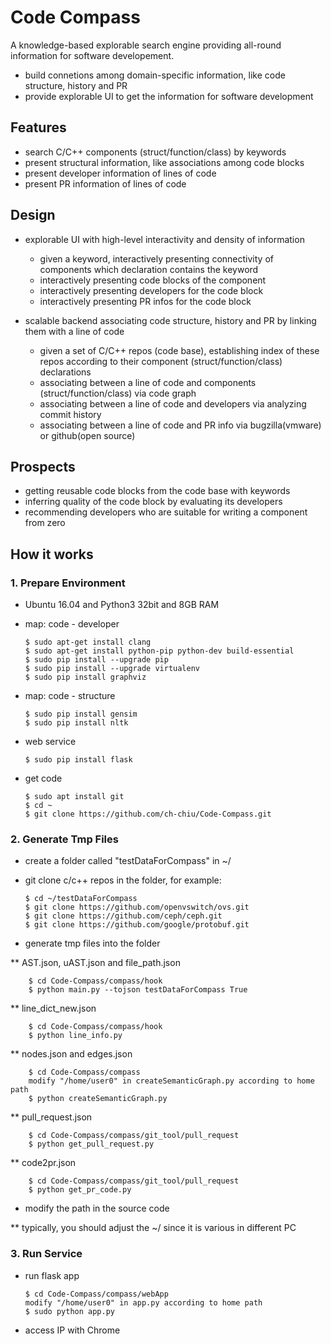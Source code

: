 # Code Compass

A knowledge-based explorable search engine providing all-round information for software developement.

- build connetions among domain-specific information, like code structure, history and PR
- provide explorable UI to get the information for software development

## Features
- search C/C++ components (struct/function/class) by keywords
- present structural information, like associations among code blocks   
- present developer information of lines of code
- present PR information of lines of code

## Design
- explorable UI with high-level interactivity and density of information
    - given a keyword, interactively presenting connectivity of components which declaration contains the keyword
    - interactively presenting code blocks of the component
    - interactively presenting developers for the code block
    - interactively presenting PR infos for the code block
    
- scalable backend associating code structure, history and PR by linking them with a line of code
    - given a set of C/C++ repos (code base), establishing index of these repos according to their component (struct/function/class) declarations
    - associating between a line of code and components (struct/function/class) via code graph
    - associating between a line of code and developers via analyzing commit history
    - associating between a line of code and PR info via bugzilla(vmware) or github(open source)
    
## Prospects
- getting reusable code blocks from the code base with keywords
- inferring quality of the code block by evaluating its developers
- recommending developers who are suitable for writing a component from zero

## How it works
### 1. Prepare Environment
* Ubuntu 16.04 and Python3 32bit and 8GB RAM

* map: code - developer

    ```
    $ sudo apt-get install clang
    $ sudo apt-get install python-pip python-dev build-essential
    $ sudo pip install --upgrade pip
    $ sudo pip install --upgrade virtualenv
    $ sudo pip install graphviz
    ```

* map: code - structure
    
    ```
    $ sudo pip install gensim
    $ sudo pip install nltk
    ```

* web service

    ```
    $ sudo pip install flask
    ```

* get code

    ```
    $ sudo apt install git
    $ cd ~
    $ git clone https://github.com/ch-chiu/Code-Compass.git
    ```

### 2. Generate Tmp Files
* create a folder called "testDataForCompass" in ~/

* git clone c/c++ repos in the folder, for example:
    
    ```
    $ cd ~/testDataForCompass
    $ git clone https://github.com/openvswitch/ovs.git
    $ git clone https://github.com/ceph/ceph.git
    $ git clone https://github.com/google/protobuf.git
    ```

* generate tmp files into the folder

** AST.json, uAST.json and file_path.json

        $ cd Code-Compass/compass/hook
        $ python main.py --tojson testDataForCompass True

** line_dict_new.json
    
        $ cd Code-Compass/compass/hook
        $ python line_info.py
    
** nodes.json and edges.json

        $ cd Code-Compass/compass
        modify "/home/user0" in createSemanticGraph.py according to home path 
        $ python createSemanticGraph.py

** pull_request.json
    
        $ cd Code-Compass/compass/git_tool/pull_request
        $ python get_pull_request.py

** code2pr.json

        $ cd Code-Compass/compass/git_tool/pull_request
        $ python get_pr_code.py

* modify the path in the source code

** typically, you should adjust the ~/ since it is various in different PC

### 3. Run Service
* run flask app

    ```
    $ cd Code-Compass/compass/webApp
    modify "/home/user0" in app.py according to home path 
    $ sudo python app.py
    ```

* access IP with Chrome
